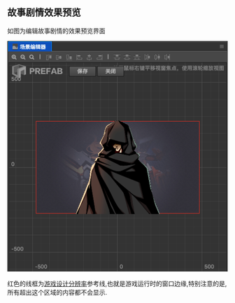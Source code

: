 ## 故事剧情效果预览

如图为编辑故事剧情的效果预览界面    

![](../../../assets/0a1483a3.png)

红色的线框为[游戏设计分辨率](set.md)参考线,也就是游戏运行时的窗口边缘,特别注意的是,所有超出这个区域的内容都不会显示.